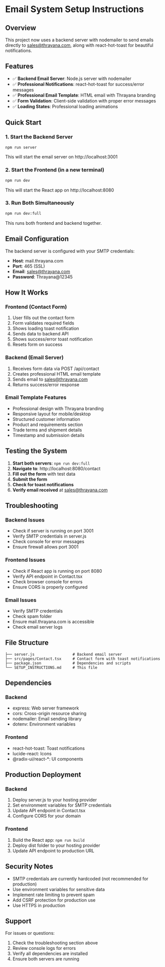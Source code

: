 # Email System Setup Instructions

## Overview
This project now uses a backend server with nodemailer to send emails directly to sales@thrayana.com, along with react-hot-toast for beautiful notifications.

## Features
- ✅ **Backend Email Server**: Node.js server with nodemailer
- ✅ **Professional Notifications**: react-hot-toast for success/error messages
- ✅ **Professional Email Template**: HTML email with Thrayana branding
- ✅ **Form Validation**: Client-side validation with proper error messages
- ✅ **Loading States**: Professional loading animations

## Quick Start

### 1. Start the Backend Server
```bash
npm run server
```
This will start the email server on http://localhost:3001

### 2. Start the Frontend (in a new terminal)
```bash
npm run dev
```
This will start the React app on http://localhost:8080

### 3. Run Both Simultaneously
```bash
npm run dev:full
```
This runs both frontend and backend together.

## Email Configuration

The backend server is configured with your SMTP credentials:
- **Host**: mail.thrayana.com
- **Port**: 465 (SSL)
- **Email**: sales@thrayana.com
- **Password**: Thrayana@12345

## How It Works

### Frontend (Contact Form)
1. User fills out the contact form
2. Form validates required fields
3. Shows loading toast notification
4. Sends data to backend API
5. Shows success/error toast notification
6. Resets form on success

### Backend (Email Server)
1. Receives form data via POST /api/contact
2. Creates professional HTML email template
3. Sends email to sales@thrayana.com
4. Returns success/error response

### Email Template Features
- Professional design with Thrayana branding
- Responsive layout for mobile/desktop
- Structured customer information
- Product and requirements section
- Trade terms and shipment details
- Timestamp and submission details

## Testing the System

1. **Start both servers**: `npm run dev:full`
2. **Navigate to**: http://localhost:8080/contact
3. **Fill out the form** with test data
4. **Submit the form**
5. **Check for toast notifications**
6. **Verify email received** at sales@thrayana.com

## Troubleshooting

### Backend Issues
- Check if server is running on port 3001
- Verify SMTP credentials in server.js
- Check console for error messages
- Ensure firewall allows port 3001

### Frontend Issues
- Check if React app is running on port 8080
- Verify API endpoint in Contact.tsx
- Check browser console for errors
- Ensure CORS is properly configured

### Email Issues
- Verify SMTP credentials
- Check spam folder
- Ensure mail.thrayana.com is accessible
- Check email server logs

## File Structure
```
├── server.js                 # Backend email server
├── src/pages/Contact.tsx     # Contact form with toast notifications
├── package.json              # Dependencies and scripts
└── SETUP_INSTRUCTIONS.md     # This file
```

## Dependencies

### Backend
- express: Web server framework
- cors: Cross-origin resource sharing
- nodemailer: Email sending library
- dotenv: Environment variables

### Frontend
- react-hot-toast: Toast notifications
- lucide-react: Icons
- @radix-ui/react-*: UI components

## Production Deployment

### Backend
1. Deploy server.js to your hosting provider
2. Set environment variables for SMTP credentials
3. Update API endpoint in Contact.tsx
4. Configure CORS for your domain

### Frontend
1. Build the React app: `npm run build`
2. Deploy dist folder to your hosting provider
3. Update API endpoint to production URL

## Security Notes
- SMTP credentials are currently hardcoded (not recommended for production)
- Use environment variables for sensitive data
- Implement rate limiting to prevent spam
- Add CSRF protection for production use
- Use HTTPS in production

## Support
For issues or questions:
1. Check the troubleshooting section above
2. Review console logs for errors
3. Verify all dependencies are installed
4. Ensure both servers are running
